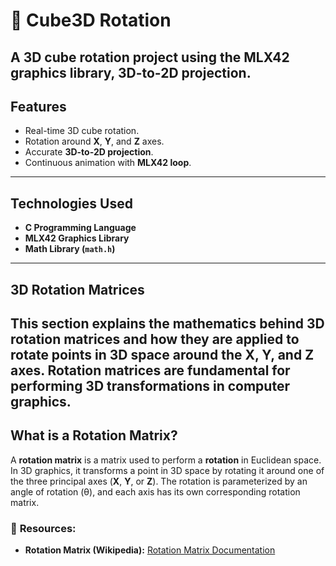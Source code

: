 # 🧊 Cube3D Rotation

A 3D cube rotation project using the **MLX42** graphics library, 3D-to-2D projection.
---

## **Features**
- Real-time 3D cube rotation.  
- Rotation around **X**, **Y**, and **Z** axes.  
- Accurate **3D-to-2D projection**.  
- Continuous animation with **MLX42 loop**.  

---

## **Technologies Used**
- **C Programming Language**  
- **MLX42 Graphics Library**  
- **Math Library (`math.h`)**  
---
## **3D Rotation Matrices**

This section explains the mathematics behind **3D rotation matrices** and how they are applied to rotate points in 3D space around the **X**, **Y**, and **Z** axes. Rotation matrices are fundamental for performing 3D transformations in computer graphics.
---

## **What is a Rotation Matrix?**

A **rotation matrix** is a matrix used to perform a **rotation** in Euclidean space. In 3D graphics, it transforms a point in 3D space by rotating it around one of the three principal axes (**X**, **Y**, or **Z**). The rotation is parameterized by an angle of rotation (θ), and each axis has its own corresponding rotation matrix.


### 📖 **Resources:**
- **Rotation Matrix (Wikipedia):** [Rotation Matrix Documentation](https://en.wikipedia.org/wiki/Rotation_matrix)


